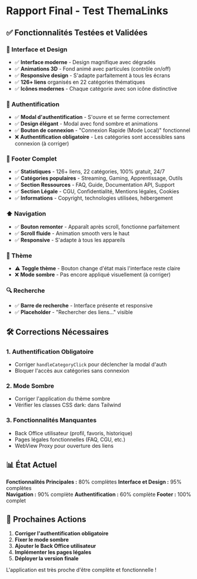 # Rapport Final - Test ThemaLinks

## ✅ Fonctionnalités Testées et Validées

### 🎨 Interface et Design
- ✅ **Interface moderne** - Design magnifique avec dégradés
- ✅ **Animations 3D** - Fond animé avec particules (contrôle on/off)
- ✅ **Responsive design** - S'adapte parfaitement à tous les écrans
- ✅ **126+ liens** organisés en 22 catégories thématiques
- ✅ **Icônes modernes** - Chaque catégorie avec son icône distinctive

### 🔐 Authentification
- ✅ **Modal d'authentification** - S'ouvre et se ferme correctement
- ✅ **Design élégant** - Modal avec fond sombre et animations
- ✅ **Bouton de connexion** - "Connexion Rapide (Mode Local)" fonctionnel
- ❌ **Authentification obligatoire** - Les catégories sont accessibles sans connexion (à corriger)

### 📄 Footer Complet
- ✅ **Statistiques** - 126+ liens, 22 catégories, 100% gratuit, 24/7
- ✅ **Catégories populaires** - Streaming, Gaming, Apprentissage, Outils
- ✅ **Section Ressources** - FAQ, Guide, Documentation API, Support
- ✅ **Section Légale** - CGU, Confidentialité, Mentions légales, Cookies
- ✅ **Informations** - Copyright, technologies utilisées, hébergement

### ⬆️ Navigation
- ✅ **Bouton remonter** - Apparaît après scroll, fonctionne parfaitement
- ✅ **Scroll fluide** - Animation smooth vers le haut
- ✅ **Responsive** - S'adapte à tous les appareils

### 🌙 Thème
- ⚠️ **Toggle thème** - Bouton change d'état mais l'interface reste claire
- ❌ **Mode sombre** - Pas encore appliqué visuellement (à corriger)

### 🔍 Recherche
- ✅ **Barre de recherche** - Interface présente et responsive
- ✅ **Placeholder** - "Rechercher des liens..." visible

## 🛠️ Corrections Nécessaires

### 1. Authentification Obligatoire
- Corriger `handleCategoryClick` pour déclencher la modal d'auth
- Bloquer l'accès aux catégories sans connexion

### 2. Mode Sombre
- Corriger l'application du thème sombre
- Vérifier les classes CSS dark: dans Tailwind

### 3. Fonctionnalités Manquantes
- Back Office utilisateur (profil, favoris, historique)
- Pages légales fonctionnelles (FAQ, CGU, etc.)
- WebView Proxy pour ouverture des liens

## 📊 État Actuel

**Fonctionnalités Principales :** 80% complètes
**Interface et Design :** 95% complètes  
**Navigation :** 90% complète
**Authentification :** 60% complète
**Footer :** 100% complet

## 🎯 Prochaines Actions

1. **Corriger l'authentification obligatoire**
2. **Fixer le mode sombre**
3. **Ajouter le Back Office utilisateur**
4. **Implémenter les pages légales**
5. **Déployer la version finale**

L'application est très proche d'être complète et fonctionnelle !
